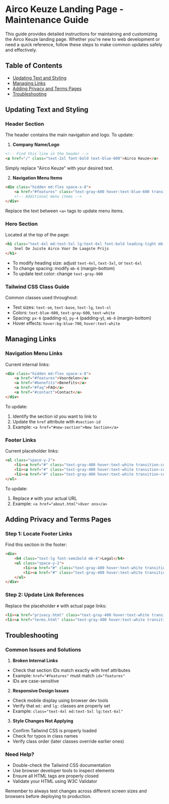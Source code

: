 # Airco Keuze Landing Page - Maintenance Guide

This guide provides detailed instructions for maintaining and customizing the Airco Keuze landing page. Whether you're new to web development or need a quick reference, follow these steps to make common updates safely and effectively.

## Table of Contents
- [Updating Text and Styling](#updating-text-and-styling)
- [Managing Links](#managing-links)
- [Adding Privacy and Terms Pages](#adding-privacy-and-terms-pages)
- [Troubleshooting](#troubleshooting)

## Updating Text and Styling

### Header Section
The header contains the main navigation and logo. To update:

1. **Company Name/Logo**
```html
<!-- Find this line in the header -->
<a href="/" class="text-2xl font-bold text-blue-600">Airco Keuze</a>
```
Simply replace "Airco Keuze" with your desired text.

2. **Navigation Menu Items**
```html
<div class="hidden md:flex space-x-8">
    <a href="#features" class="text-gray-600 hover:text-blue-600 transition-colors duration-300">Voordelen</a>
    <!-- Additional menu items -->
</div>
```
Replace the text between `<a>` tags to update menu items.

### Hero Section
Located at the top of the page:
```html
<h1 class="text-4xl md:text-5xl lg:text-6xl font-bold leading-tight mb-6 text-gray-900">
    Snel De Juiste Airco Voor De Laagste Prijs
</h1>
```
- To modify heading size: adjust `text-4xl`, `text-5xl`, or `text-6xl`
- To change spacing: modify `mb-6` (margin-bottom)
- To update text color: change `text-gray-900`

### Tailwind CSS Class Guide
Common classes used throughout:
- Text sizes: `text-sm`, `text-base`, `text-lg`, `text-xl`
- Colors: `text-blue-600`, `text-gray-600`, `text-white`
- Spacing: `px-6` (padding-x), `py-4` (padding-y), `mb-6` (margin-bottom)
- Hover effects: `hover:bg-blue-700`, `hover:text-white`

## Managing Links

### Navigation Menu Links
Current internal links:
```html
<div class="hidden md:flex space-x-8">
    <a href="#features">Voordelen</a>
    <a href="#benefits">Benefits</a>
    <a href="#faq">FAQ</a>
    <a href="#contact">Contact</a>
</div>
```
To update:
1. Identify the section id you want to link to
2. Update the `href` attribute with `#section-id`
3. Example: `<a href="#new-section">New Section</a>`

### Footer Links
Current placeholder links:
```html
<ul class="space-y-2">
    <li><a href="#" class="text-gray-400 hover:text-white transition-colors duration-300">Over ons</a></li>
    <li><a href="#" class="text-gray-400 hover:text-white transition-colors duration-300">Blog</a></li>
    <li><a href="#" class="text-gray-400 hover:text-white transition-colors duration-300">Contact</a></li>
</ul>
```
To update:
1. Replace `#` with your actual URL
2. Example: `<a href="about.html">Over ons</a>`

## Adding Privacy and Terms Pages

### Step 1: Locate Footer Links
Find this section in the footer:
```html
<div>
    <h4 class="text-lg font-semibold mb-4">Legal</h4>
    <ul class="space-y-2">
        <li><a href="#" class="text-gray-400 hover:text-white transition-colors duration-300">Privacy Policy</a></li>
        <li><a href="#" class="text-gray-400 hover:text-white transition-colors duration-300">Terms of Service</a></li>
    </ul>
</div>
```

### Step 2: Update Link References
Replace the placeholder `#` with actual page links:
```html
<li><a href="privacy.html" class="text-gray-400 hover:text-white transition-colors duration-300">Privacy Policy</a></li>
<li><a href="terms.html" class="text-gray-400 hover:text-white transition-colors duration-300">Terms of Service</a></li>
```

## Troubleshooting

### Common Issues and Solutions

1. **Broken Internal Links**
- Check that section IDs match exactly with href attributes
- Example: `href="#features"` must match `id="features"`
- IDs are case-sensitive

2. **Responsive Design Issues**
- Check mobile display using browser dev tools
- Verify that `md:` and `lg:` classes are properly set
- Example: `class="text-4xl md:text-5xl lg:text-6xl"`

3. **Style Changes Not Applying**
- Confirm Tailwind CSS is properly loaded
- Check for typos in class names
- Verify class order (later classes override earlier ones)

### Need Help?
- Double-check the Tailwind CSS documentation
- Use browser developer tools to inspect elements
- Ensure all HTML tags are properly closed
- Validate your HTML using W3C Validator

Remember to always test changes across different screen sizes and browsers before deploying to production.